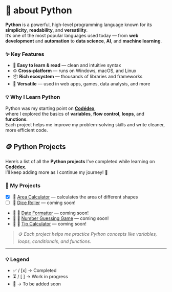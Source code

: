 #  🐍 about Python

**Python** is a powerful, high-level programming language known for its **simplicity**, **readability**, and **versatility**.  
It’s one of the most popular languages used today — from **web development** and **automation** to **data science**, **AI**, and **machine learning**.

### ✨ Key Features
- 🧠 **Easy to learn & read** — clean and intuitive syntax  
- ⚙️ **Cross-platform** — runs on Windows, macOS, and Linux  
- 📦 **Rich ecosystem** — thousands of libraries and frameworks  
- 🚀 **Versatile** — used in web apps, games, data analysis, and more  

### 💡 Why I Learn Python
Python was my starting point on [**Codédex**](https://www.codedex.io),  
where I explored the basics of **variables**, **flow control**, **loops**, and **functions**.  
Each project helps me improve my problem-solving skills and write cleaner, more efficient code.

## 🪙 Python Projects

Here’s a list of all the **Python projects** I’ve completed while learning on [**Codédex**](https://www.codedex.io).  
I’ll keep adding more as I continue my journey! 🚀

### 📂 My Projects
- [x] 🧮 [Area Calculator](area_calculator.py) — calculates the area of different shapes  
- [ ] 🎲 [Dice Roller](./python/dice_roller.py) — coming soon!  
- 🚀 📅 [Date Formatter](./python/date_formatter.py) — coming soon!  
- 🚀 🔢 [Number Guessing Game](./python/number_guess.py) — coming soon!  
- 🚀 🧾 [Tip Calculator](./python/tip_calculator.py) — coming soon!  

> 🪙 *Each project helps me practice Python concepts like variables, loops, conditionals, and functions.*

---

### 💡 Legend
- ✅ / [x] → Completed  
- ⏳ / [ ] → Work in progress  
- 🚀 → To be added soon
